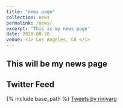 ```yaml
---
title: "news page"
collection: news
permalink: /news/
excerpt: 'This is my news page'
date: 2020-08-28
venue: <i> Los Angeles, CA </i>
---
```

## This will be my news page

## Twitter Feed
{% include base_path %}
<a class="twitter-timeline" data-width="500" data-height="500" href="https://twitter.com/rinivarg?ref_src=twsrc%5Etfw">Tweets by rinivarg</a> <script async src="https://platform.twitter.com/widgets.js" charset="utf-8"></script>


